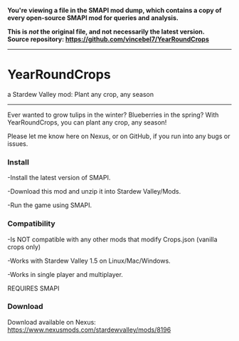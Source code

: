 **You're viewing a file in the SMAPI mod dump, which contains a copy of every open-source SMAPI mod
for queries and analysis.**

**This is _not_ the original file, and not necessarily the latest version.**  
**Source repository: https://github.com/vincebel7/YearRoundCrops**

----

# YearRoundCrops
a Stardew Valley mod: Plant any crop, any season

---
Ever wanted to grow tulips in the winter? Blueberries in the spring? With YearRoundCrops, you can plant any crop, any season!

Please let me know here on Nexus, or on GitHub, if you run into any bugs or issues.

### Install

-Install the latest version of SMAPI.
    
-Download this mod and unzip it into Stardew Valley/Mods.
    
-Run the game using SMAPI.
    
### Compatibility

-Is NOT compatible with any other mods that modify Crops.json (vanilla crops only) 

-Works with Stardew Valley 1.5 on Linux/Mac/Windows.
    
-Works in single player and multiplayer.

REQUIRES SMAPI

### Download

Download available on Nexus: https://www.nexusmods.com/stardewvalley/mods/8196
